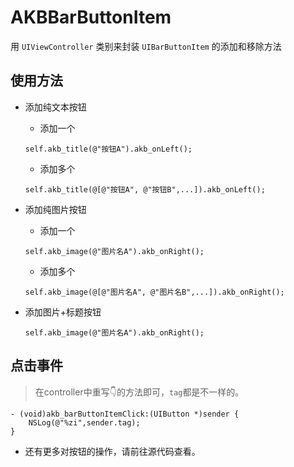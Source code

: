 # AKBBarButtonItem

用 `UIViewController` 类别来封装 `UIBarButtonItem` 的添加和移除方法

## 使用方法
* 添加纯文本按钮
	* 添加一个   
	
	``` objc
	self.akb_title(@"按钮A").akb_onLeft();
	```
	
	* 添加多个   
	
	``` objc
	self.akb_title(@[@"按钮A", @"按钮B",...]).akb_onLeft();
	```
	
* 添加纯图片按钮
	* 添加一个   
	
	``` objc
	self.akb_image(@"图片名A").akb_onRight();
	```
	
	* 添加多个   
	
	``` objc
	self.akb_image(@[@"图片名A", @"图片名B",...]).akb_onRight();
	```
	
* 添加图片+标题按钮

	``` objc
	self.akb_image(@"图片名A").akb_onRight();
	```	
	
## 点击事件
> 在controller中重写👇的方法即可，` tag `都是不一样的。

``` objc
- (void)akb_barButtonItemClick:(UIButton *)sender {
    NSLog(@"%zi",sender.tag);
}
```

* 还有更多对按钮的操作，请前往源代码查看。